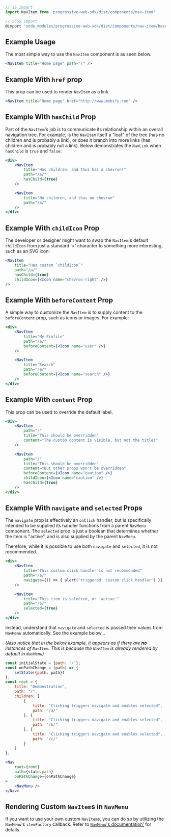 ```js static
// JS import
import NavItem from 'progressive-web-sdk/dist/components/nav-item'

// SCSS import
@import 'node_modules/progressive-web-sdk/dist/components/nav-item/base';
```


## Example Usage

The most simple way to use the `NavItem` component is as seen below.

```jsx
<NavItem title="Home page" path="/" />
```


## Example With `href` prop

This prop can be used to render `NavItem` as a link.

```jsx
<NavItem title="Home page" href="http://www.mobify.com" />
```


## Example With `hasChild` Prop

Part of the `NavItem`'s job is to communicate its relationship within an overall navigation tree. For example, is the `NavItem` itself a "leaf" of the tree (has no children and is probably a link), or does it branch into more links (has children and is probably not a link). Below demonstrates the `NavLink` when `hasChild` is `true` and `false`:

```jsx
<div>
    <NavItem
        title="Has children, and thus has a chevron!"
        path="/a/"
        hasChild={true}
    />

    <NavItem
        title="No children, and thus no chevron"
        path="/b/"
    />
</div>
```


## Example With `childIcon` Prop

The developer or designer might want to swap the `NavItem`'s default `childIcon` from just a standard '>' character to something more interesting, such as an SVG icon:

```jsx
<NavItem
    title="Has custom `childIcon`"
    path="/a/"
    hasChild={true}
    childIcon={<Icon name="chevron-right" />}
/>
```


## Example With `beforeContent` Prop

A simple way to customize the `NavItem` is to supply content to the `beforeContent` prop, such as icons or images. For example:

```jsx
<div>
    <NavItem
        title="My Profile"
        path="/a/"
        beforeContent={<Icon name="user" />}
    />

    <NavItem
        title="Search"
        path="/a/"
        beforeContent={<Icon name="search" />}
    />
</div>
```


## Example With `content` Prop

This prop can be used to override the default label.

```jsx
<div>
    <NavItem
        path="/"
        title="This should be overridden"
        content="The custom content is visible, but not the title!"
    />

    <NavItem
        path="/"
        title="This should be overridden"
        content="But other props won't be overridden"
        beforeContent={<Icon name="caution" />}
        childIcon={<Icon name="caution" />}
        hasChild={true}
    />
</div>
```


## Example With `navigate` and `selected` Props

The `navigate` prop is effectively an `onClick` handler, but is specifically intended to be supplied its handler functions from a parent `NavMenu` component. The `selected` prop is just a boolean that determines whether the item is "active", and is also supplied by the parent `NavMenu`.

Therefore, while it is possible to use both `navigate` and `selected`, it is not recommended.

```jsx
<div>
    <NavItem
        title="This custom click handler is not recommended"
        path="/a/"
        navigate={() => { alert('triggered: custom click handler') }}
    />

    <NavItem
        title="This item is selected, or 'active'"
        path="/b/"
        selected={true}
    />
</div>
```


Instead, understand that `navigate` and `selected` is passed their values from `NavMenu` automatically. See the example below...

_(Also notice that in the below example, it appears as if there are **no** instances of `NavItem`. This is because the `NavItem` is already rendered by default in `NavMenu`)_

```jsx
const initialState = {path: '/'};
const onPathChange = (path) => {
    setState({path: path})
};
const root = {
    title: "Demonstration",
    path: "/",
    children: [
        {
            title: "Clicking triggers navigate and enables selected",
            path: "/a/"
        }, {
            title: "Clicking triggers navigate and enables selected",
            path: "/b/"
        }, {
            title: "Clicking triggers navigate and enables selected",
            path: "/c/"
        }
    ]
};

<Nav
    root={root}
    path={state.path}
    onPathChange={onPathChange}
>
    <NavMenu />
</Nav>
```


## Rendering Custom `NavItem`s in `NavMenu`

If you want to use your own custom `NavItem`s, you can do so by utilizing the `NavMenu`'s `itemFactory` callback. Refer to [`NavMenu`'s documentation'](#!/NavMenu) for details.
